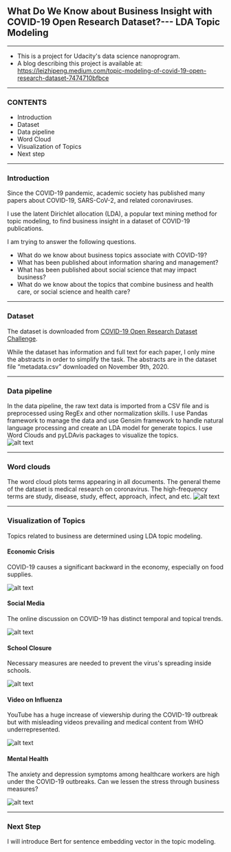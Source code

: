 ## What Do We Know about Business Insight with COVID-19 Open Research Dataset?--- LDA Topic Modeling 
***
* This is a project for Udacity's data science nanoprogram. 
* A blog describing this project is available at: 
https://leizhipeng.medium.com/topic-modeling-of-covid-19-open-research-dataset-7474710bfbce
***
### CONTENTS
* Introduction
* Dataset
* Data pipeline
* Word Cloud
* Visualization of Topics
* Next step

***
### Introduction
Since the COVID-19 pandemic, academic society has published many papers about COVID-19, SARS-CoV-2, and related coronaviruses. 

I use the latent Dirichlet allocation (LDA), a popular text mining method for topic modeling, to find business insight in a dataset of COVID-19 publications. 

I am trying to answer the following questions.
* What do we know about business topics associate with COVID-19? 
* What has been published about information sharing and management?
* What has been published about social science that may impact business? 
* What do we know about the topics that combine business and health care, or social science and health care?


***
### Dataset 
The dataset is downloaded from [COVID-19 Open Research Dataset Challenge](https://www.kaggle.com/allen-institute-for-ai/CORD-19-research-challenge).

While the dataset has information and full text for each paper, I only mine the abstracts in order to simplify the task. The abstracts are in the dataset file “metadata.csv” downloaded on November 9th, 2020.

***
### Data pipeline
In the data pipeline, the raw text data is imported from a CSV file and is preprocessed using RegEx and other normalization skills. I use Pandas framework to manage the data and use Gensim framework to handle natural language processing and create an LDA model for generate topics. I use Word Clouds and pyLDAvis packages to visualize the topics.  
![alt text](https://github.com/leizhipeng/covid19_textmining/blob/main/figures/pipeline.png?raw=true)

***
### Word clouds
The word cloud plots terms appearing in all documents. The general theme of the dataset is medical research on coronavirus. The high-frequency terms are study, disease, study, effect, approach, infect, and etc.
  ![alt text](https://github.com/leizhipeng/covid19_textmining/blob/main/figures/word_cloud.png?raw=true)

***
### Visualization of Topics
Topics related to business are determined using LDA topic modeling. 
#### Economic Crisis
COVID-19 causes a significant backward in the economy, especially on food supplies.

  ![alt text](https://github.com/leizhipeng/covid19_textmining/blob/main/figures/economy.png?raw=true)
  
#### Social Media
The online discussion on COVID-19 has distinct temporal and topical trends. 

  ![alt text](https://github.com/leizhipeng/covid19_textmining/blob/main/figures/social_media.png?raw=true)

#### School Closure
Necessary measures are needed to prevent the virus's spreading inside schools. 

  ![alt text](https://github.com/leizhipeng/covid19_textmining/blob/main/figures/school_closure.png?raw=true)

#### Video on Influenza
YouTube has a huge increase of viewership during the COVID-19 outbreak but with misleading videos prevailing and medical content from WHO underrepresented. 

  ![alt text](https://github.com/leizhipeng/covid19_textmining/blob/main/figures/video.png?raw=true)

#### Mental Health
The anxiety and depression symptoms among healthcare workers are high under the COVID-19 outbreaks. Can we lessen the stress through business measures? 

  ![alt text](https://github.com/leizhipeng/covid19_textmining/blob/main/figures/depression.png?raw=true)

***
### Next Step
I will introduce Bert for sentence embedding vector in the topic modeling.